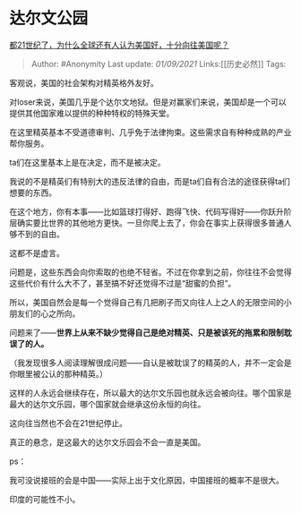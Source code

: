 # 达尔文公园
[都21世纪了，为什么全球还有人认为美国好，十分向往美国呢？](https://www.zhihu.com/question/479557800/answer/2091962403)

> Author: #Anonymity 
> Last update: *01/09/2021* 
> Links:[[历史必然]]
> Tags:    
  
客观说，美国的社会架构对精英格外友好。

对loser来说，美国几乎是个达尔文地狱。但是对赢家们来说，美国却是一个可以提供其他国家难以提供的种种特权的特殊天堂。

在这里精英基本不受道德审判、几乎免于法律拘束。这些需求自有种种成熟的产业帮你服务。

ta们在这里基本上是在决定，而不是被决定。

我说的不是精英们有特别大的违反法律的自由，而是ta们自有合法的途径获得ta们想要的东西。

在这个地方，你有本事——比如篮球打得好、跑得飞快、代码写得好——你跃升阶层确实要比世界的其他地方更快。一旦你爬上去了，你会在事实上获得很多普通人够不到的自由。

这都不是虚言。

问题是，这些东西会向你索取的也绝不轻省。不过在你拿到之前，你往往不会觉得这些代价有什么大不了，甚至搞不好还觉得不过是“甜蜜的负担”。

所以，美国自然会是每一个觉得自己有几把刷子而又向往人上之人的无限空间的小朋友们的心之所向。

问题来了——**世界上从来不缺少觉得自己是绝对精英、只是被该死的拖累和限制耽误了的人。**

（我发现很多人阅读理解很成问题——自认是被耽误了的精英的人，并不一定会是你眼里被公认的那种精英。）

这样的人永远会继续存在，所以最大的达尔文乐园也就永远会被向往。哪个国家是最大的达尔文乐园，哪个国家就会继承这份永恒的向往。

这向往当然也不会在21世纪停止。

真正的悬念，是这最大的达尔文乐园会不会一直是美国。

ps：

我可没说接班的会是中国——实际上出于文化原因，中国接班的概率不是很大。

印度的可能性不小。